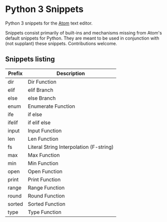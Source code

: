# Python 3 Snippets

Python 3 snippets for the [Atom](https://atom.io/) text editor.

Snippets consist primarily of built-ins and mechanisms missing from Atom's default snippets for Python. They are meant to be used in conjunction with (not supplant) these snippets. Contributions welcome.

## Snippets listing

| Prefix | Description                             |
|--------|-----------------------------------------|
| dir    | Dir Function                            |
| elif   | elif Branch                             |
| else   | else Branch                             |
| enum   | Enumerate Function                      |
| ife    | if else                                 |
| ifelif | if elif else                            |
| input  | Input Function                          |
| len    | Len Function                            |
| fs     | Literal String Interpolation (F-string) |
| max    | Max Function                            |
| min    | Min Function                            |
| open   | Open Function                           |
| print  | Print Function                          |
| range  | Range Function                          |
| round  | Round Function                          |
| sorted | Sorted Function                         |
| type   | Type Function                           |
